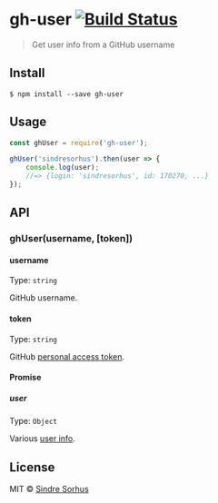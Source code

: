 # gh-user [![Build Status](https://travis-ci.org/sindresorhus/gh-user.svg?branch=master)](https://travis-ci.org/sindresorhus/gh-user)

> Get user info from a GitHub username


## Install

```
$ npm install --save gh-user
```


## Usage

```js
const ghUser = require('gh-user');

ghUser('sindresorhus').then(user => {
	console.log(user);
	//=> {login: 'sindresorhus', id: 170270, ...}
});
```


## API

### ghUser(username, [token])

#### username

Type: `string`

GitHub username.

#### token

Type: `string`

GitHub [personal access token](https://github.com/settings/tokens/new).

#### Promise

##### user

Type: `Object`

Various [user info](https://developer.github.com/v3/users/#response).


## License

MIT © [Sindre Sorhus](https://sindresorhus.com)
